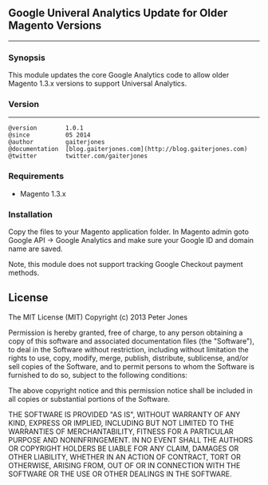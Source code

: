 ## Google Univeral Analytics Update for Older Magento Versions
***

### Synopsis
This module updates the core Google Analytics code to allow older Magento 1.3.x versions to support Universal Analytics.

### Version
***
	@version		1.0.1
	@since			05 2014
	@author			gaiterjones
	@documentation	[blog.gaiterjones.com](http://blog.gaiterjones.com)
	@twitter		twitter.com/gaiterjones
	
### Requirements

* Magento 1.3.x

### Installation

Copy the files to your Magento application folder. In Magento admin goto Google API -> Google Analytics and make sure your Google ID and domain name are saved.

Note, this module does not support tracking Google Checkout payment methods.

 

## License

The MIT License (MIT)
Copyright (c) 2013 Peter Jones

Permission is hereby granted, free of charge, to any person obtaining a copy of this software and associated documentation files (the "Software"), to deal in the Software without restriction, including without limitation the rights to use, copy, modify, merge, publish, distribute, sublicense, and/or sell copies of the Software, and to permit persons to whom the Software is furnished to do so, subject to the following conditions:

The above copyright notice and this permission notice shall be included in all copies or substantial portions of the Software.

THE SOFTWARE IS PROVIDED "AS IS", WITHOUT WARRANTY OF ANY KIND, EXPRESS OR IMPLIED, INCLUDING BUT NOT LIMITED TO THE WARRANTIES OF MERCHANTABILITY, FITNESS FOR A PARTICULAR PURPOSE AND NONINFRINGEMENT. IN NO EVENT SHALL THE AUTHORS OR COPYRIGHT HOLDERS BE LIABLE FOR ANY CLAIM, DAMAGES OR OTHER LIABILITY, WHETHER IN AN ACTION OF CONTRACT, TORT OR OTHERWISE, ARISING FROM, OUT OF OR IN CONNECTION WITH THE SOFTWARE OR THE USE OR OTHER DEALINGS IN THE SOFTWARE.